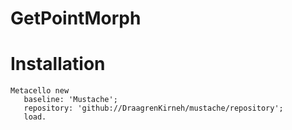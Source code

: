
# GetPointMorph

# Installation

```smalltalk
Metacello new
   baseline: 'Mustache';
   repository: 'github://DraagrenKirneh/mustache/repository';
   load.
```
